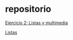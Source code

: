 # repositorio
[Ejercicio 2: Listas y multimedia](/Ejercicio1.html/divs.html)

[Listas](/listas/index.html)
